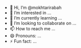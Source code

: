 - 👋 Hi, I’m @mokhtarirabah
- 👀 I’m interested in ...
- 🌱 I’m currently learning ...
- 💞️ I’m looking to collaborate on ...
- 📫 How to reach me ...
- 😄 Pronouns: ...
- ⚡ Fun fact: ...

<!---
mokhtarirabah/mokhtarirabah is a ✨ special ✨ repository because its `README.md` (this file) appears on your GitHub profile.
You can click the Preview link to take a look at your changes.
--->
